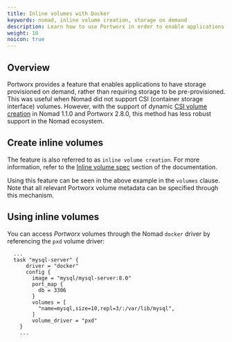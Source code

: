 ```yaml
---
title: Inline volumes with Docker
keywords: nomad, inline volume creation, storage on demand
description: Learn how to use Portworx in order to enable applications to have storage provisioned on demand rathern than pre-provisioned.
weight: 10
noicon: true
---
```


## Overview

Portworx provides a feature that enables applications to have storage provisioned on demand, rather than requiring storage to be pre-provisioned. This was useful when Nomad did not support CSI (container storage interface) volumes. However, with the support of dynamic [CSI volume creation](/install-with-other/nomad/operate-and-use/volume-lifecycle/) in Nomad 1.1.0 and Portworx 2.8.0, this method has less robust support in the Nomad ecosystem. 

## Create inline volumes

The feature is also referred to as `inline volume creation`. For more information, refer to the [Inline volume spec](/reference/cli/create-and-manage-volumes) section of the documentation.

Using this feature can be seen in the above example in the `volumes` clause. Note that all relevant Portworx volume metadata can be specified through this mechanism.

## Using inline volumes

You can access _Portworx_ volumes through the Nomad `docker` driver by referencing the `pxd` volume driver:

  ```text
    ...
    task "mysql-server" {
        driver = "docker"
        config {
          image = "mysql/mysql-server:8.0"
          port_map {
            db = 3306
          }
          volumes = [
            "name=mysql,size=10,repl=3/:/var/lib/mysql",
          ]
          volume_driver = "pxd"
      }
      ...
  ```
